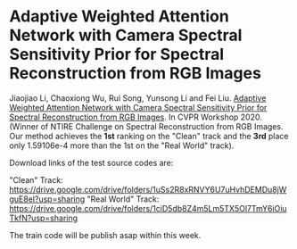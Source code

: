 # Adaptive Weighted Attention Network with Camera Spectral Sensitivity Prior for Spectral Reconstruction from RGB Images

Jiaojiao Li, Chaoxiong Wu, Rui Song, Yunsong Li and Fei Liu. [Adaptive Weighted Attention Network with Camera Spectral Sensitivity Prior for Spectral Reconstruction from RGB Images](http://openaccess.thecvf.com/content_CVPRW_2020/html/w31/Li_Adaptive_Weighted_Attention_Network_With_Camera_Spectral_Sensitivity_Prior_for_CVPRW_2020_paper.html). In CVPR Workshop 2020. (Winner of NTIRE Challenge on Spectral Reconstruction from RGB Images. Our method achieves the **1st** ranking on the "Clean" track and the **3rd** place only 1.59106e-4 more than the 1st on the "Real World" track). 

Download links of the test source codes are:

"Clean" Track: https://drive.google.com/drive/folders/1uSs2R8xRNVY6U7uHvhDEMDu8jWguE8el?usp=sharing 
"Real World" Track: https://drive.google.com/drive/folders/1ciD5db8Z4m5Lm5TX5Ol7TmY6iOiuTkfN?usp=sharing

The train code will be publish asap within this week.

